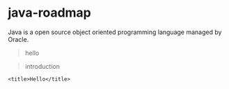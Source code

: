 # java-roadmap
Java is a open source object oriented programming language managed by Oracle.

> hello

>introduction


```
<title>Hello</title>
```

